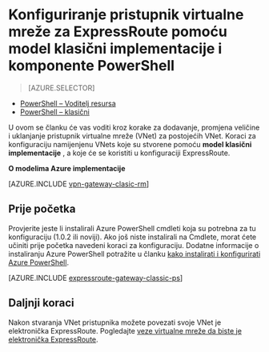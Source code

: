 <properties
   pageTitle="Konfiguriranje VNet pristupnik za ExpressRoute pomoću komponente PowerShell | Microsoft Azure"
   description="Konfiguriranje VNet pristupnika klasični implementacije modela VNet pomoću komponente PowerShell za konfiguriranje programa ExpressRoute."
   documentationCenter="na"
   services="expressroute"
   authors="charwen"
   manager="carmonm"
   editor=""
   tags="azure-service-management"/>
<tags
   ms.service="expressroute"
   ms.devlang="na"
   ms.topic="article" 
   ms.tgt_pltfrm="na"
   ms.workload="infrastructure-services"
   ms.date="10/03/2016"
   ms.author="charwen"/>

# <a name="configure-a-virtual-network-gateway-for-expressroute-using-the-classic-deployment-model-and-powershell"></a>Konfiguriranje pristupnik virtualne mreže za ExpressRoute pomoću model klasični implementacije i komponente PowerShell

> [AZURE.SELECTOR]
- [PowerShell – Voditelj resursa](expressroute-howto-add-gateway-resource-manager.md)
- [PowerShell – klasični](expressroute-howto-add-gateway-classic.md)

U ovom se članku će vas voditi kroz korake za dodavanje, promjena veličine i uklanjanje pristupnik virtualne mreže (VNet) za postojećih VNet. Koraci za konfiguraciju namijenjenu VNets koje su stvorene pomoću **model klasični implementacije** , a koje će se koristiti u konfiguraciji ExpressRoute. 

**O modelima Azure implementacije**

[AZURE.INCLUDE [vpn-gateway-clasic-rm](../../includes/vpn-gateway-classic-rm-include.md)] 

## <a name="before-beginning"></a>Prije početka

Provjerite jeste li instalirali Azure PowerShell cmdleti koja su potrebna za tu konfiguraciju (1.0.2 ili noviji). Ako još niste instalirali na Cmdlete, morat ćete učiniti prije početka navedeni koraci za konfiguraciju. Dodatne informacije o instaliranju Azure PowerShell potražite u članku [kako instalirati i konfigurirati Azure PowerShell](../powershell-install-configure.md).


[AZURE.INCLUDE [expressroute-gateway-classic-ps](../../includes/expressroute-gateway-classic-ps-include.md)]

    
## <a name="next-steps"></a>Daljnji koraci

Nakon stvaranja VNet pristupnika možete povezati svoje VNet je elektronička ExpressRoute. Pogledajte [veze virtualne mreže da biste je elektronička ExpressRoute](expressroute-howto-linkvnet-classic.md).
